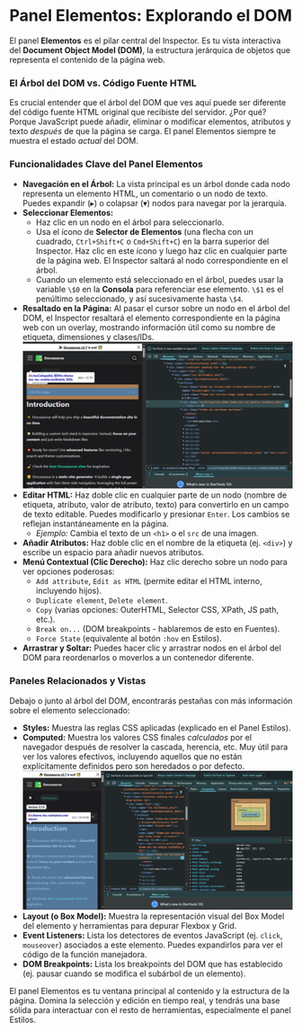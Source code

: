 # Panel Elementos: Explorando el DOM

El panel **Elementos** es el pilar central del Inspector. Es tu vista interactiva del **Document Object Model (DOM)**, la estructura jerárquica de objetos que representa el contenido de la página web.

### El Árbol del DOM vs. Código Fuente HTML

Es crucial entender que el árbol del DOM que ves aquí puede ser diferente del código fuente HTML original que recibiste del servidor. ¿Por qué? Porque JavaScript puede añadir, eliminar o modificar elementos, atributos y texto *después* de que la página se carga. El panel Elementos siempre te muestra el estado *actual* del DOM.

### Funcionalidades Clave del Panel Elementos

* **Navegación en el Árbol:** La vista principal es un árbol donde cada nodo representa un elemento HTML, un comentario o un nodo de texto. Puedes expandir (▸) o colapsar (▾) nodos para navegar por la jerarquía.
* **Seleccionar Elementos:**
    * Haz clic en un nodo en el árbol para seleccionarlo.
    * Usa el ícono de **Selector de Elementos** (una flecha con un cuadrado, `Ctrl+Shift+C` o `Cmd+Shift+C`) en la barra superior del Inspector. Haz clic en este ícono y luego haz clic en cualquier parte de la página web. El Inspector saltará al nodo correspondiente en el árbol.
    * Cuando un elemento está seleccionado en el árbol, puedes usar la variable `\$0` en la **Consola** para referenciar ese elemento. `\$1` es el penúltimo seleccionado, y así sucesivamente hasta `\$4`.
* **Resaltado en la Página:** Al pasar el cursor sobre un nodo en el árbol del DOM, el Inspector resaltará el elemento correspondiente en la página web con un overlay, mostrando información útil como su nombre de etiqueta, dimensiones y clases/IDs.
    ![Resaltar elemento en la página al pasar el cursor en el panel Elementos](/img/inspector-elementos-hover-resaltar.png)
* **Editar HTML:** Haz doble clic en cualquier parte de un nodo (nombre de etiqueta, atributo, valor de atributo, texto) para convertirlo en un campo de texto editable. Puedes modificarlo y presionar `Enter`. Los cambios se reflejan instantáneamente en la página.
    * *Ejemplo:* Cambia el texto de un `<h1>` o el `src` de una imagen.
* **Añadir Atributos:** Haz doble clic en el nombre de la etiqueta (ej. `<div>`) y escribe un espacio para añadir nuevos atributos.
* **Menú Contextual (Clic Derecho):** Haz clic derecho sobre un nodo para ver opciones poderosas:
    * `Add attribute`, `Edit as HTML` (permite editar el HTML interno, incluyendo hijos).
    * `Duplicate element`, `Delete element`.
    * `Copy` (varias opciones: OuterHTML, Selector CSS, XPath, JS path, etc.).
    * `Break on...` (DOM breakpoints - hablaremos de esto en Fuentes).
    * `Force State` (equivalente al botón `:hov` en Estilos).
* **Arrastrar y Soltar:** Puedes hacer clic y arrastrar nodos en el árbol del DOM para reordenarlos o moverlos a un contenedor diferente.

### Paneles Relacionados y Vistas

Debajo o junto al árbol del DOM, encontrarás pestañas con más información sobre el elemento seleccionado:

* **Styles:** Muestra las reglas CSS aplicadas (explicado en el Panel Estilos).
* **Computed:** Muestra los valores CSS finales *calculados* por el navegador después de resolver la cascada, herencia, etc. Muy útil para ver los valores efectivos, incluyendo aquellos que no están explícitamente definidos pero son heredados o por defecto.
    ![Panel Computed mostrando estilos finales](/img/inspector-elementos-computed.png)
* **Layout (o Box Model):** Muestra la representación visual del Box Model del elemento y herramientas para depurar Flexbox y Grid.
* **Event Listeners:** Lista los detectores de eventos JavaScript (ej. `click`, `mouseover`) asociados a este elemento. Puedes expandirlos para ver el código de la función manejadora.
* **DOM Breakpoints:** Lista los breakpoints del DOM que has establecido (ej. pausar cuando se modifica el subárbol de un elemento).

El panel Elementos es tu ventana principal al contenido y la estructura de la página. Domina la selección y edición en tiempo real, y tendrás una base sólida para interactuar con el resto de herramientas, especialmente el panel Estilos.